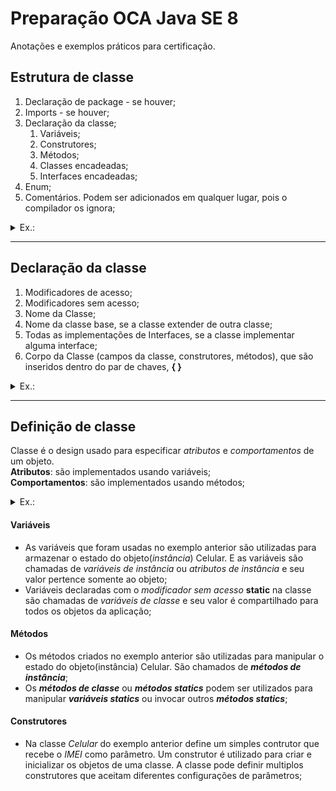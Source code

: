 # Preparação OCA Java SE 8 
Anotações e exemplos práticos para certificação.

## Estrutura de classe
1.  Declaração de package - se houver;
2.  Imports - se houver;
3.	Declaração da classe;
    1.	Variáveis;
    2.	Construtores;
    3.	Métodos;
    4. Classes encadeadas;
    5.	Interfaces encadeadas;
4.	Enum;
5.  Comentários. Podem ser adicionados em qualquer lugar, pois o compilador os ignora;

<details>
    <summary>Ex.:</summary>
    <p>Exemplo de estrutura de classe em Java</p>
        
        /*
        * Comentários
        */
        package br.com.pauluci; // deve ser a primeira instrução do arquivo .java, quando existir package;

        import java.time.LocalDate; // instrução import para utilizar a classe LocaDate. Deve sempre preceder a declaração da classe, quando existir imports

        /**
        * Javadoc
        * @author cleberson
        *
        */
        public class Pessoa {

          // variáveis de instância - estado do objeto
          private String documento; // número do documento
          private String nome; // nome da pessoa
          private LocalDate nascimento; // data do nascimento
        
          // contrutor
          public Pessoa(String documento, String nome, LocalDate nascimento) {
            this.documento = documento;
            this.nome = nome;
            this.nascimento = nascimento;
          }
        
          // métodos getters e setters - comportamento do objeto
          public String getDocumento() {
            return documento;
          }
          public void setDocumento(String documento) {
            this.documento = documento;
          }

          public String getNome() {
            return nome;
          }
          public void setNome(String nome) {
            this.nome = nome;
          }

          public LocalDate getNascimento() {
            return nascimento;
          }
          public void setNascimento(LocalDate nascimento) {
            this.nascimento = nascimento;
          }
        }

        // comentário depois da declaração da classe
</details>

----

## Declaração da classe
1.  Modificadores de acesso;
2.  Modificadores sem acesso;
3.  Nome da Classe;
4.  Nome da classe base, se a classe extender de outra classe;
5.  Todas as implementações de Interfaces, se a classe implementar alguma interface;
6.  Corpo da Classe (campos da classe, construtores, métodos), que são inseridos dentro do par de chaves, **{ }**

<details>
    <summary>Ex.:</summary>
    <p>Exemplo declaração de classe</p>
    
    public final class Corredor extends Pessoa implements Atleta { }
    
public                  | final                  | class         | Corredor       | extends       | Pessoa              | implements    | Atleta            | { } 
----------------------- | ---------------------- | ------------- | -------------- | ------------- | ------------------- | ------------- | ----------------- | ----------------
Modificador de acesso   | Modificador sem acesso | Palavra chave | Nome da Classe | Palavra chave | Nome base da Classe | Palavra chave | Nome da interface | Par de chaves
Opcional                | Opcional               | Obrigatório   | Obrigatório    | Opcional      | Opcional            | Opcional      | Opcional          | Obrigatório
    
</details>

----

## Definição de classe
Classe é o design usado para especificar _atributos_ e _comportamentos_ de um objeto.<br/>
__Atributos__: são implementados usando variáveis;<br/>
__Comportamentos__: são implementados usando métodos;

<details>
    <summary>Ex.:</summary>
    <p>Exemplo definição de atributos e métodos de uma classe</p>
        
        package br.com.pauluci;

        public class Celular {

          private String IMEI;
          private String modelo;
          private String fabricante;
          private String peso;
            
          public Celular(String IMEI) {
            this.IMEI = IMEI;
          }
          
          public String getIMEI() {
            return IMEI;
          }
          public void setIMEI(String iMEI) {
            IMEI = iMEI;
          }

          public String getModelo() {
            return modelo;
          }
          public void setModelo(String modelo) {
            this.modelo = modelo;
          }

          public String getFabricante() {
            return fabricante;
          }
          public void setFabricante(String fabricante) {
            this.fabricante = fabricante;
          }

          public String getPeso() {
            return peso;
          }
          public void setPeso(String peso) {
            this.peso = peso;
          }
          
          public void fazerChamada() {
            // codigo...
          }
        }
</details>

#### Variáveis
* As variáveis que foram usadas no exemplo anterior são utilizadas para armazenar o estado do objeto(_instância_) Celular. E as variáveis são chamadas de _variáveis de instância_ ou _atributos de instância_ e seu valor pertence somente ao objeto;
* Variáveis declaradas com o _modificador sem acesso_ __static__ na classe são chamadas de _variáveis de classe_ e seu valor é compartilhado para todos os objetos da aplicação;

#### Métodos
* Os métodos criados no exemplo anterior são utilizadas para manipular o estado do objeto(instância) Celular. São chamados de ___métodos de instância___;
* Os ___métodos de classe___ ou ___métodos statics___ podem ser utilizados para manipular ___variáveis statics___ ou invocar outros ___métodos statics___;

#### Construtores
* Na classe _Celular_ do exemplo anterior define um simples contrutor que recebe o _IMEI_ como parâmetro. Um construtor é utilizado para criar e inicializar os objetos de uma classe. A classe pode definir multiplos construtores que aceitam diferentes configurações de parâmetros;

